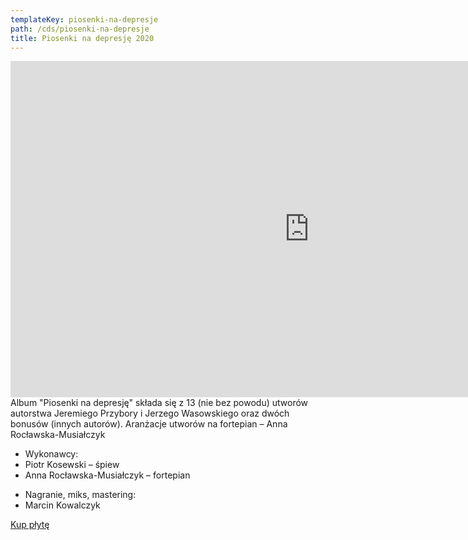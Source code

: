 ```yaml
---
templateKey: piosenki-na-depresje
path: /cds/piosenki-na-depresje
title: Piosenki na depresję 2020
---
```

<div class="wrapper container">
    <div class="row center-xs">
        <div class="col-xs-12 col-md-6">
            <div class="box cds-box--single">
                <div class="youtube-movie">
                    <iframe width="956" height="538" src="https://www.youtube.com/embed/hK8dN1z2zwI" frameborder="0" allow="accelerometer; autoplay; clipboard-write; encrypted-media; gyroscope; picture-in-picture" allowfullscreen></iframe>
                </div>
            </div>
        </div>
        <div class="col-xs-12 col-md-6">
            <div class="box cds-box--single">
                Album "Piosenki na depresję"  składa się z 13 (nie bez powodu) utworów autorstwa Jeremiego Przybory i Jerzego Wasowskiego oraz dwóch bonusów (innych autorów). Aranżacje utworów na fortepian – Anna Rocławska-Musiałczyk
            </div>
            <div class="box cds-box--single">
                <ul class="works__performers">
                    <li class="works__performers--title">Wykonawcy:</li>
                    <li>
                        Piotr Kosewski – śpiew
                    </li>
                    <li>
                        Anna Rocławska-Musiałczyk – fortepian
                    </li>
                </ul>
            </div>
            <div class="box cds-box--single">
                <ul class="works__performers">
                    <li class="works__performers--title">Nagranie, miks, mastering:</li>
                    <li>
                        Marcin Kowalczyk
                    </li>
                </ul>
            </div>
            <div class="box cds-box--single">
                <a href="https://sklep.strefapiosenki.pl/pl/p/Piotr-Kosewski-Piosenki-na-depresje/308" target="_blank" class="cds__buy-link">Kup płytę <span class="icon--buy" /></a>
            </div>
        </div>
    </div>
</div>
